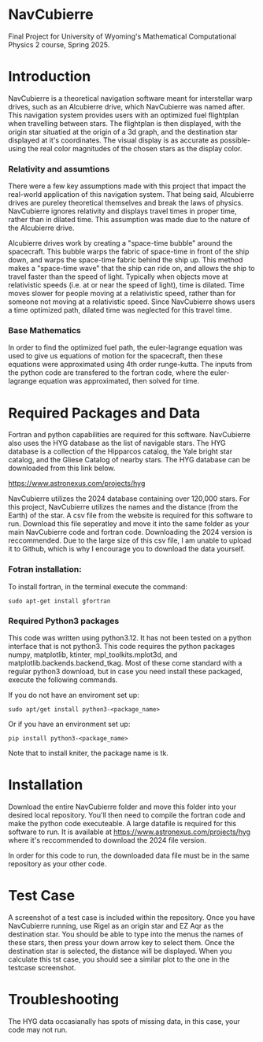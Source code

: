 # NavCubierre
Final Project for University of Wyoming's Mathematical Computational Physics 2 course, Spring 2025. 


# Introduction
NavCubierre is a theoretical navigation software meant for interstellar warp drives, such as an Alcubierre drive, which NavCubierre was named after. This navigation system provides users with an optimized fuel flightplan when travelling between stars. The flightplan is then displayed, with the origin star situatied at the origin of a 3d graph, and the destination star displayed at it's coordinates. The visual display is as accurate as possible- using the real color magnitudes of the chosen stars as the display color.  


### Relativity and assumtions
There were a few key assumptions made with this project that impact the real-world application of this navigation system. That being said, Alcubierre drives are pureley theoretical themselves and break the laws of physics. NavCubierre ignores relativity and displays travel times in proper time, rather than in dilated time. This assumption was made due to the nature of the Alcubierre drive.

Alcubierre drives work by creating a "space-time bubble" around the spacecraft. This bubble warps the fabric of space-time in front of the ship down, and warps the space-time fabric behind the ship up. This method makes a "space-time wave" that the ship can ride on, and allows the ship to travel faster than the speed of light. 
Typically when objects move at relativistic speeds (i.e. at or near the speed of light), time is dilated. Time moves slower for people moving at a relativistic speed, rather than for someone not moving at a relativistic speed. Since NavCubierre shows users a time optimized path, dilated time was neglected for this travel time.


### Base Mathematics
In order to find the optimized fuel path, the euler-lagrange equation was used to give us equations of motion for the spacecraft, then these equations were approximated using 4th order runge-kutta. The inputs from the python code are transfered to the fortran code, where the euler-lagrange equation was approximated, then solved for time.


# Required Packages and Data
Fortran and python capabilities are required for this software. NavCubierre also uses the HYG database as the list of navigable stars. The HYG database is a collection of the Hipparcos catalog, the Yale bright star catalog, and the Gliese Catalog of nearby stars. The HYG database can be downloaded from this link below. 


https://www.astronexus.com/projects/hyg


NavCubierre utilizes the 2024 database containing over 120,000 stars. For this project, NavCubierre utilizes the names and the distance (from the Earth) of the star. A csv file from the website is required for this software to run. Download this file seperatley and move it into the same folder as your main NavCubierre code and fortran code. Downloading the 2024 version is reccommended. Due to the large size of this csv file, I am unable to upload it to Github, which is why I encourage you to download the data yourself. 

### Fotran installation:
To install fortran, in the terminal execute the command:

    sudo apt-get install gfortran

### Required Python3 packages
This code was written using python3.12. It has not been tested on a python interface that is not python3. This code requires the python packages numpy, matplotlib, ktinter, mpl_toolkits.mplot3d, and matplotlib.backends.backend_tkag. Most of these come standard with a regular python3 download, but in case you need install these packaged, execute the following commands.


If you do not have an enviroment set up:

    sudo apt/get install python3-<package_name>
  
Or if you have an environment set up:

    pip install python3-<package_name>


Note that to install kniter, the package name is tk. 


# Installation
Download the entire NavCubierre folder and move this folder into your desired local repository. You'll then need to compile the fortran code and make the python code executeable. A large datafile is required for this software to run. It is available at https://www.astronexus.com/projects/hyg where it's reccommended to download the 2024 file version. 

In order for this code to run, the downloaded data file must be in the same repository as your other code. 


# Test Case
A screenshot of a test case is included within the repository. Once you have NavCubierre running, use Rigel as an origin star and EZ Aqr as the destination star. You should be able to type into the menus the names of these stars, then press your down arrow key to select them. Once the destination star is selected, the distance will be displayed. When you calculate this tst case, you should see a similar plot to the one in the testcase screenshot. 


# Troubleshooting
The HYG data occasianally has spots of missing data, in this case, your code may not run. 
